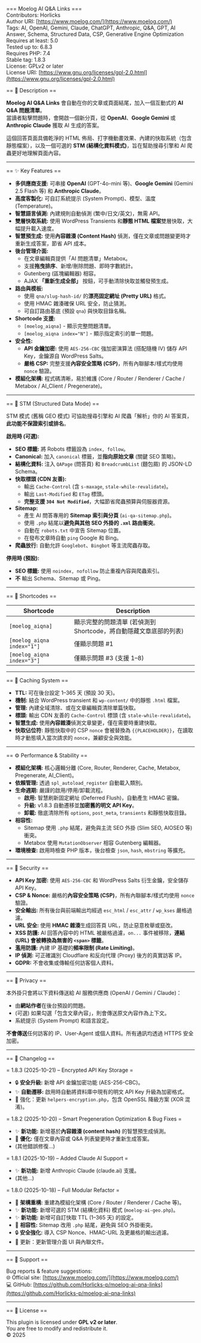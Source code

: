=== Moelog AI Q&A Links ===  
Contributors: Horlicks  
Author URI: [https://www.moelog.com/](https://www.moelog.com/)  
Tags: AI, OpenAI, Gemini, Claude, ChatGPT, Anthropic, Q&A, GPT, AI Answer, Schema, Structured Data, CSP, Generative Engine Optimization  
Requires at least: 5.0  
Tested up to: 6.8.3  
Requires PHP: 7.4  
Stable tag: 1.8.3  
License: GPLv2 or later  
License URI: [https://www.gnu.org/licenses/gpl-2.0.html](https://www.gnu.org/licenses/gpl-2.0.html)  

== 🧠 Description ==

**Moelog AI Q&A Links** 會自動在你的文章或頁面結尾，加入一個互動式的 **AI Q&A 問題清單**。  
當讀者點擊問題時，會開啟一個新分頁，從 **OpenAI**、**Google Gemini** 或 **Anthropic Claude** 獲取 AI 生成的答案。  

這個回答頁面具備乾淨的 HTML 佈局、打字機動畫效果、內建的快取系統（包含靜態檔案），以及一個可選的 **STM (結構化資料模式)**，旨在幫助搜尋引擎和 AI 爬蟲更好地理解頁面內容。  

---

== ✨ Key Features ==

* **多供應商支援:** 可串接 **OpenAI** (GPT-4o-mini 等)、**Google Gemini** (Gemini 2.5 Flash 等) 和 **Anthropic Claude**。  
* **高度客製化:** 可自訂系統提示 (System Prompt)、模型、溫度 (Temperature)。  
* **智慧語言偵測:** 內建規則自動偵測 (繁中/日文/英文)，無需 API。  
* **雙層快取系統:** 使用 WordPress Transients 和**靜態 HTML 檔案**雙層快取，大幅提升載入速度。  
* **智慧預生成:** 使用**內容雜湊 (Content Hash)** 偵測，僅在文章或問題變更時才重新生成答案，節省 API 成本。  
* **後台管理介面:**  
    * 在文章編輯頁提供「AI 問題清單」Metabox。  
    * 支援**拖曳排序**、新增/刪除問題、即時字數統計。  
    * Gutenberg (區塊編輯器) 相容。  
    * AJAX **「重新生成全部」** 按鈕，可手動清除快取並觸發預生成。  
* **路由與模板:**  
    * 使用 `qna/slug-hash-id/` 的**漂亮固定網址 (Pretty URL)** 格式。  
    * 使用 HMAC 雜湊確保 URL 安全，防止猜測。  
    * 可自訂路由基底 (預設 `qna`) 與快取目錄名稱。  
* **Shortcode 支援:**  
    * `[moelog_aiqna]` - 顯示完整問題清單。  
    * `[moelog_aiqna index="N"]` - 顯示指定索引的單一問題。  
* **安全性:**  
    * **API 金鑰加密:** 使用 `AES-256-CBC` 強加密演算法 (搭配隨機 IV) 儲存 API Key，金鑰源自 WordPress Salts。  
    * **嚴格 CSP:** 完整支援**內容安全策略 (CSP)**，所有內聯腳本/樣式均使用 `nonce` 驗證。  
* **模組化架構:** 程式碼清晰，易於維護 (Core / Router / Renderer / Cache / Metabox / AI_Client / Pregenerate)。  

---

== 🚀 STM (Structured Data Mode) ==

STM 模式 (舊稱 GEO 模式) 可協助搜尋引擎和 AI 爬蟲「解析」你的 AI 答案頁，**此功能不保證索引或排名**。  

**啟用時 (可選):**  
* **SEO 標籤:** 將 Robots 標籤設為 `index, follow`。  
* **Canonical:** 加入 `canonical` 標籤，並**指向原始文章** (關鍵 SEO 策略)。  
* **結構化資料:** 注入 `QAPage` (問答頁) 和 `BreadcrumbList` (麵包屑) 的 JSON-LD Schema。  
* **快取標頭 (CDN 友善):**  
    * 輸出 `Cache-Control` (含 `s-maxage`, `stale-while-revalidate`)。  
    * 輸出 `Last-Modified` 和 `ETag` 標頭。  
    * **完整支援 `304 Not Modified`**，大幅節省爬蟲預算與伺服器資源。  
* **Sitemap:**  
    * 產生 AI 問答專用的 **Sitemap 索引與分頁** (`ai-qa-sitemap.php`)。  
    * 使用 `.php` 結尾以**避免與其他 SEO 外掛的 `.xml` 路由衝突**。  
    * 自動在 `robots.txt` 中宣告 Sitemap 位置。  
    * 在發布文章時自動 `ping` Google 和 Bing。  
* **爬蟲放行:** 自動允許 `Googlebot`、`Bingbot` 等主流爬蟲存取。  

**停用時 (預設):**  
* **SEO 標籤:** 使用 `noindex, nofollow` 防止重複內容與爬蟲索引。  
* **不** 輸出 Schema、Sitemap 或 Ping。  

---

== 🧩 Shortcodes ==

| Shortcode | Description |
|------------|-------------|
| `[moelog_aiqna]` | 顯示完整的問題清單 (若偵測到 Shortcode，將自動隱藏文章底部的列表) |  
| `[moelog_aiqna index="1"]` | 僅顯示問題 #1 |  
| `[moelog_aiqna index="3"]` | 僅顯示問題 #3 (支援 1–8) |  

---

== 🧮 Caching System ==

* **TTL:** 可在後台設定 1–365 天 (預設 30 天)。  
* **機制:** 結合 WordPress transient 和 `wp-content/` 中的靜態 `.html` 檔案。  
* **管理:** 內建全域清除、或在文章編輯頁清除單篇快取。  
* **標頭:** 輸出 CDN 友善的 `Cache-Control` 標頭 (含 `stale-while-revalidate`)。  
* **智慧生成:** 使用**內容雜湊**偵測文章變更，僅在需要時重建快取。  
* **快取佔位符:** 靜態快取中的 CSP `nonce` 會被替換為 `{{PLACEHOLDER}}`，在讀取時才動態填入當次請求的 `nonce`，兼顧安全與效能。  

---

== ⚙️ Performance & Stability ==

* **模組化架構:** 核心邏輯分離 (Core, Router, Renderer, Cache, Metabox, Pregenerate, AI_Client)。  
* **依賴管理:** 透過 `spl_autoload_register` 自動載入類別。  
* **生命週期:** 嚴謹的啟用/停用/卸載流程。  
    * **啟用:** 智慧刷新固定網址 (Deferred Flush)，自動產生 HMAC 密鑰。  
    * **升級:** v1.8.3 自動遷移並**加密舊的明文 API Key**。  
    * **卸載:** 徹底清除所有 `options`, `post_meta`, `transients` 和靜態快取目錄。  
* **相容性:**  
    * Sitemap 使用 `.php` 結尾，避免與主流 SEO 外掛 (Slim SEO, AIOSEO 等) 衝突。  
    * Metabox 使用 `MutationObserver` 相容 Gutenberg 編輯器。  
* **環境檢查:** 啟用時檢查 PHP 版本，後台檢查 `json`, `hash`, `mbstring` 等擴充。  

---

== 🔐 Security ==

* **API Key 加密:** 使用 `AES-256-CBC` 和 WordPress Salts 衍生金鑰，安全儲存 API Key。  
* **CSP & Nonce:** 嚴格的**內容安全策略 (CSP)**，所有內聯腳本/樣式均使用 `nonce` 驗證。  
* **安全輸出:** 所有後台與前端輸出均經過 `esc_html` / `esc_attr` / `wp_kses` 嚴格過濾。  
* **URL 安全:** 使用 **HMAC 雜湊**生成回答頁 URL，防止惡意枚舉或竄改。  
* **XSS 防護:** AI 回答內容中的 HTML 被嚴格過濾，`on...` 事件被移除，**連結 (URL) 會被轉換為無害的 `<span>` 標籤**。  
* **濫用防護:** 內建 IP 基礎的**頻率限制 (Rate Limiting)**。  
* **IP 偵測:** 可正確識別 Cloudflare 和反向代理 (Proxy) 後方的真實訪客 IP。  
* **GDPR:** 不會收集或傳輸任何訪客個人資料。  

---

== 💬 Privacy ==

本外掛只會將以下資料傳送給 AI 服務供應商 (OpenAI / Gemini / Claude)：  
* 由**網站作者**在後台預設的問題。  
* (可選) 如果勾選「包含文章內容」，則會傳送原文內容作為上下文。  
* 系統提示 (System Prompt) 和語言設定。  

**不會傳送**任何訪客的 IP、User-Agent 或個人資料。所有通訊均透過 HTTPS 安全加密。  

---

== 🧩 Changelog ==

= 1.8.3 (2025-10-21) – Encrypted API Key Storage =  
- 🔒 **安全升級:** 新增 API 金鑰加密功能 (AES-256-CBC)。  
- ✨ **自動遷移:** 啟用時自動將資料庫中現有的明文 API Key 升級為加密格式。  
- 🔧 強化：更新 `helpers-encryption.php`，包含 OpenSSL 降級方案 (XOR 混淆)。  

= 1.8.2 (2025-10-20) – Smart Pregeneration Optimization & Bug Fixes =  
- ✨ **新功能:** 新增基於**內容雜湊 (content hash)** 的智慧預生成偵測。  
- 🎯 **優化:** 僅在文章內容或 Q&A 列表變更時才重新生成答案。  
- (其他錯誤修復...)  

= 1.8.1 (2025-10-19) – Added Claude AI Support =  
- ✨ **新功能:** 新增 Anthropic Claude (claude.ai) 支援。  
- (其他...)  

= 1.8.0 (2025-10-18) – Full Modular Refactor =  
- 🚀 **架構重構:** 重建為模組化架構 (Core / Router / Renderer / Cache 等)。  
- ✨ **新功能:** 新增可選的 STM (結構化資料) 模式 (`moelog-ai-geo.php`)。  
- ✨ **新功能:** 新增可自訂快取 TTL (1–365 天) 的設定。  
- 🔧 **相容性:** Sitemap 改用 `.php` 結尾，避免與 SEO 外掛衝突。  
- 🔒 **安全強化:** 導入 CSP Nonce、HMAC-URL 及更嚴格的輸出過濾。  
- 📝 更新：更新管理介面 UI 與內聯文件。  

---

== 🧭 Support ==

Bug reports & feature suggestions:  
🌐 Official site: [https://www.moelog.com/](https://www.moelog.com/)  
💻 GitHub: [https://github.com/Horlicks-p/moelog-ai-qna-links](https://github.com/Horlicks-p/moelog-ai-qna-links)  

---

== 🧩 License ==

This plugin is licensed under **GPL v2 or later**.  
You are free to modify and redistribute it.  
© 2025  
